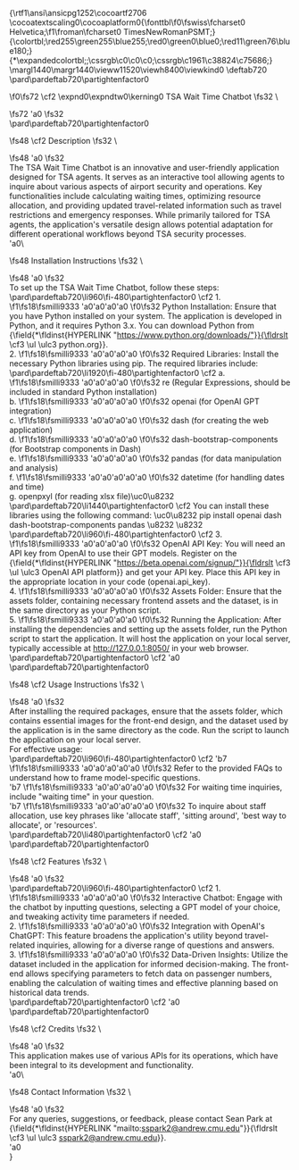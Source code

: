 {\rtf1\ansi\ansicpg1252\cocoartf2706
\cocoatextscaling0\cocoaplatform0{\fonttbl\f0\fswiss\fcharset0 Helvetica;\f1\froman\fcharset0 TimesNewRomanPSMT;}
{\colortbl;\red255\green255\blue255;\red0\green0\blue0;\red11\green76\blue180;}
{\*\expandedcolortbl;;\cssrgb\c0\c0\c0;\cssrgb\c1961\c38824\c75686;}
\margl1440\margr1440\vieww11520\viewh8400\viewkind0
\deftab720
\pard\pardeftab720\partightenfactor0

\f0\fs72 \cf2 \expnd0\expndtw0\kerning0
TSA Wait Time Chatbot
\fs32 \

\fs72 \'a0
\fs32 \
\pard\pardeftab720\partightenfactor0

\fs48 \cf2 Description
\fs32 \

\fs48 \'a0
\fs32 \
The TSA Wait Time Chatbot is an innovative and user-friendly application designed for TSA agents. It serves as an interactive tool allowing agents to inquire about various aspects of airport security and operations. Key functionalities include calculating waiting times, optimizing resource allocation, and providing updated travel-related information such as travel restrictions and emergency responses. While primarily tailored for TSA agents, the application's versatile design allows potential adaptation for different operational workflows beyond TSA security processes.\
\'a0\

\fs48 Installation Instructions
\fs32 \

\fs48 \'a0
\fs32 \
To set up the TSA Wait Time Chatbot, follow these steps:\
\pard\pardeftab720\li960\fi-480\partightenfactor0
\cf2 1.
\f1\fs18\fsmilli9333 \'a0\'a0\'a0\'a0 
\f0\fs32 Python Installation: Ensure that you have Python installed on your system. The application is developed in Python, and it requires Python 3.x. You can download Python from {\field{\*\fldinst{HYPERLINK "https://www.python.org/downloads/"}}{\fldrslt \cf3 \ul \ulc3 python.org}}.\
2.
\f1\fs18\fsmilli9333 \'a0\'a0\'a0\'a0 
\f0\fs32 Required Libraries: Install the necessary Python libraries using pip. The required libraries include:\
\pard\pardeftab720\li1920\fi-480\partightenfactor0
\cf2 a.
\f1\fs18\fsmilli9333 \'a0\'a0\'a0\'a0 
\f0\fs32 re (Regular Expressions, should be included in standard Python installation)\
b.
\f1\fs18\fsmilli9333 \'a0\'a0\'a0\'a0 
\f0\fs32 openai (for OpenAI GPT integration)\
c.
\f1\fs18\fsmilli9333 \'a0\'a0\'a0\'a0 
\f0\fs32 dash (for creating the web application)\
d.
\f1\fs18\fsmilli9333 \'a0\'a0\'a0\'a0 
\f0\fs32 dash-bootstrap-components (for Bootstrap components in Dash)\
e.
\f1\fs18\fsmilli9333 \'a0\'a0\'a0\'a0 
\f0\fs32 pandas (for data manipulation and analysis)\
f.
\f1\fs18\fsmilli9333 \'a0\'a0\'a0\'a0\'a0 
\f0\fs32 datetime (for handling dates and time)\
g.  openpxyl (for reading xlsx file)\uc0\u8232 \
\pard\pardeftab720\li1440\partightenfactor0
\cf2 You can install these libraries using the following command: \uc0\u8232 pip install openai dash dash-bootstrap-components pandas \u8232 \u8232 \
\pard\pardeftab720\li960\fi-480\partightenfactor0
\cf2 3.
\f1\fs18\fsmilli9333 \'a0\'a0\'a0\'a0 
\f0\fs32 OpenAI API Key: You will need an API key from OpenAI to use their GPT models. Register on the {\field{\*\fldinst{HYPERLINK "https://beta.openai.com/signup/"}}{\fldrslt \cf3 \ul \ulc3 OpenAI API platform}} and get your API key. Place this API key in the appropriate location in your code (openai.api_key).\
4.
\f1\fs18\fsmilli9333 \'a0\'a0\'a0\'a0 
\f0\fs32 Assets Folder: Ensure that the assets folder, containing necessary frontend assets and the dataset, is in the same directory as your Python script.\
5.
\f1\fs18\fsmilli9333 \'a0\'a0\'a0\'a0 
\f0\fs32 Running the Application: After installing the dependencies and setting up the assets folder, run the Python script to start the application. It will host the application on your local server, typically accessible at http://127.0.0.1:8050/ in your web browser.\
\pard\pardeftab720\partightenfactor0
\cf2 \'a0\
\pard\pardeftab720\partightenfactor0

\fs48 \cf2 Usage Instructions
\fs32 \

\fs48 \'a0
\fs32 \
After installing the required packages, ensure that the assets folder, which contains essential images for the front-end design, and the dataset used by the application is in the same directory as the code. Run the script to launch the application on your local server.\
For effective usage:\
\pard\pardeftab720\li960\fi-480\partightenfactor0
\cf2 \'b7
\f1\fs18\fsmilli9333 \'a0\'a0\'a0\'a0\'a0 
\f0\fs32 Refer to the provided FAQs to understand how to frame model-specific questions.\
\'b7
\f1\fs18\fsmilli9333 \'a0\'a0\'a0\'a0\'a0 
\f0\fs32 For waiting time inquiries, include "waiting time" in your question.\
\'b7
\f1\fs18\fsmilli9333 \'a0\'a0\'a0\'a0\'a0 
\f0\fs32 To inquire about staff allocation, use key phrases like 'allocate staff', 'sitting around', 'best way to allocate', or 'resources'.\
\pard\pardeftab720\li480\partightenfactor0
\cf2 \'a0\
\pard\pardeftab720\partightenfactor0

\fs48 \cf2 Features
\fs32 \

\fs48 \'a0
\fs32 \
\pard\pardeftab720\li960\fi-480\partightenfactor0
\cf2 1.
\f1\fs18\fsmilli9333 \'a0\'a0\'a0\'a0 
\f0\fs32 Interactive Chatbot: Engage with the chatbot by inputting questions, selecting a GPT model of your choice, and tweaking activity time parameters if needed.\
2.
\f1\fs18\fsmilli9333 \'a0\'a0\'a0\'a0 
\f0\fs32 Integration with OpenAI's ChatGPT: This feature broadens the application's utility beyond travel-related inquiries, allowing for a diverse range of questions and answers.\
3.
\f1\fs18\fsmilli9333 \'a0\'a0\'a0\'a0 
\f0\fs32 Data-Driven Insights: Utilize the dataset included in the application for informed decision-making. The front-end allows specifying parameters to fetch data on passenger numbers, enabling the calculation of waiting times and effective planning based on historical data trends.\
\pard\pardeftab720\partightenfactor0
\cf2 \'a0\
\pard\pardeftab720\partightenfactor0

\fs48 \cf2 Credits
\fs32 \

\fs48 \'a0
\fs32 \
This application makes use of various APIs for its operations, which have been integral to its development and functionality.\
\'a0\

\fs48 Contact Information
\fs32 \

\fs48 \'a0
\fs32 \
For any queries, suggestions, or feedback, please contact Sean Park at {\field{\*\fldinst{HYPERLINK "mailto:sspark2@andrew.cmu.edu"}}{\fldrslt \cf3 \ul \ulc3 sspark2@andrew.cmu.edu}}.\
\'a0\
}
